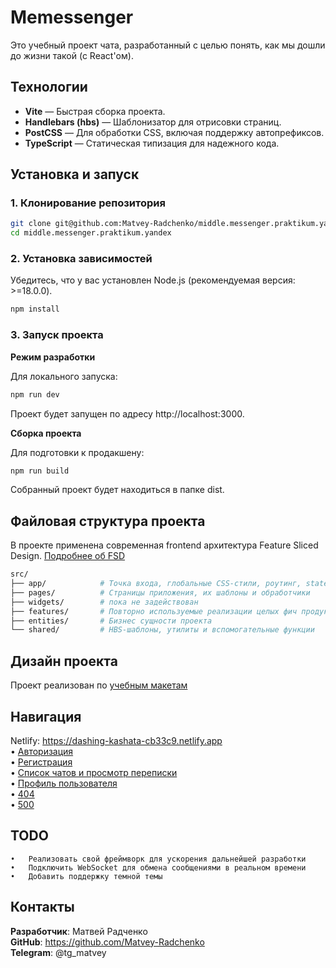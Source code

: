 # Memessenger

Это учебный проект чата, разработанный с целью понять,
как мы дошли до жизни такой (с React'ом).

## Технологии

- **Vite** — Быстрая сборка проекта.
- **Handlebars (hbs)** — Шаблонизатор для отрисовки страниц.
- **PostCSS** — Для обработки CSS, включая поддержку автопрефиксов.
- **TypeScript** — Статическая типизация для надежного кода.

## Установка и запуск

### 1. Клонирование репозитория

```bash
git clone git@github.com:Matvey-Radchenko/middle.messenger.praktikum.yandex.git
cd middle.messenger.praktikum.yandex
```

### 2. Установка зависимостей

Убедитесь, что у вас установлен Node.js (рекомендуемая версия: >=18.0.0).

```bash
npm install
```

### 3. Запуск проекта

**Режим разработки**

Для локального запуска:

```bash
npm run dev
```

Проект будет запущен по адресу http://localhost:3000.

**Сборка проекта**

Для подготовки к продакшену:

```bash
npm run build
```

Собранный проект будет находиться в папке dist.

## Файловая структура проекта

В проекте применена современная frontend архитектура Feature Sliced Design.
[Подробнее об FSD](https://feature-sliced.design/ru/docs/get-started/overview)

```bash
src/
├── app/            # Точка входа, глобальные CSS-стили, роутинг, state приложения
├── pages/          # Страницы приложения, их шаблоны и обработчики
├── widgets/        # пока не задействован
├── features/       # Повторно используемые реализации целых фич продукта
├── entities/       # Бизнес сущности проекта
└── shared/         # HBS-шаблоны, утилиты и вспомогательные функции
```

## Дизайн проекта

Проект реализован по [учебным макетам](https://www.figma.com/design/jF5fFFzgGOxQeB4CmKWTiE/Chat_external_link?node-id=0-1&node-type=canvas&t=qHweDGTmqQE5gDoN-0)

## Навигация

Netlify: https://dashing-kashata-cb33c9.netlify.app  
• [Авторизация](https://dashing-kashata-cb33c9.netlify.app/login)  
• [Регистрация](https://dashing-kashata-cb33c9.netlify.app/create-account)  
• [Список чатов и просмотр переписки](https://dashing-kashata-cb33c9.netlify.app/chat)  
• [Профиль пользователя](https://dashing-kashata-cb33c9.netlify.app/profile)  
• [404](https://dashing-kashata-cb33c9.netlify.app/404)  
• [500](https://dashing-kashata-cb33c9.netlify.app/500)

## TODO

    •	Реализовать свой фреймворк для ускорения дальнейшей разработки
    •	Подключить WebSocket для обмена сообщениями в реальном времени
    •	Добавить поддержку темной темы

## Контакты

**Разработчик**: Матвей Радченко  
**GitHub**: https://github.com/Matvey-Radchenko  
**Telegram**: @tg_matvey
